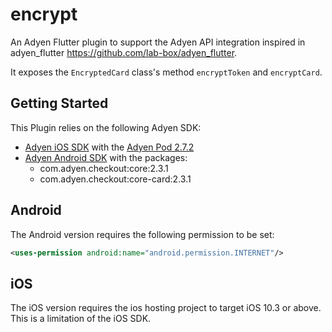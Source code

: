 # encrypt

An Adyen Flutter plugin to support the Adyen API integration inspired in adyen_flutter https://github.com/lab-box/adyen_flutter.

It exposes the `EncryptedCard` class's method `encryptToken` and `encryptCard`.

## Getting Started

This Plugin relies on the following Adyen SDK:
+ [Adyen iOS SDK](https://github.com/Adyen/adyen-ios)
    with the [Adyen Pod 2.7.2](https://cocoapods.org/pods/Adyen)
+ [Adyen Android SDK](https://github.com/Adyen/adyen-android)
    with the packages:
    - com.adyen.checkout:core:2.3.1
    - com.adyen.checkout:core-card:2.3.1



## Android

The Android version requires the following permission to be set:

```xml
<uses-permission android:name="android.permission.INTERNET"/>
```

## iOS

The iOS version requires the ios hosting project to target iOS 10.3 or above.
This is a limitation of the iOS SDK.